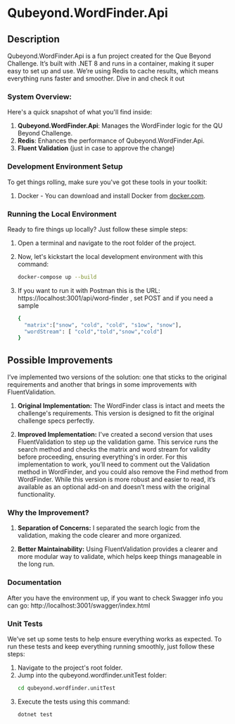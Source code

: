 # Qubeyond.WordFinder.Api

## Description 

Qubeyond.WordFinder.Api is a fun project created for the Que Beyond Challenge. It’s built with .NET 8 and runs in a container, making it super easy to set up and use. We’re using Redis to cache results, which means everything runs faster and smoother. Dive in and check it out

### System Overview:

Here's a quick snapshot of what you'll find inside:

1. **Qubeyond.WordFinder.Api**: Manages the WordFinder logic for the QU Beyond Challenge. 
2. **Redis**: Enhances the performance of Qubeyond.WordFinder.Api.
3. **Fluent Validation** (just in case to approve the change)


### Development Environment Setup 

To get things rolling, make sure you've got these tools in your toolkit:

1. Docker - You can download and install Docker from [docker.com](https://www.docker.com/products/docker-desktop).

### Running the Local Environment 

Ready to fire things up locally? Just follow these simple steps:

1. Open a terminal and navigate to the root folder of the project.

2. Now, let's kickstart the local development environment with this command:

   ```bash
   docker-compose up --build

3. If you want to run it with Postman this is the URL: https://localhost:3001/api/word-finder , set POST and if you need a sample
   ```bash
   {
     "matrix":["snow", "cold", "cold", "s1ow", "snow"],
     "wordStream": [ "cold","told","snow","cold"]
   }
## Possible Improvements
 I’ve implemented two versions of the solution: one that sticks to the original requirements and another that brings in some improvements with FluentValidation.
 
 1. **Original Implementation:** The WordFinder class is intact and meets the challenge's requirements. This version is designed to fit the original challenge specs perfectly.
 
 2. **Improved Implementation:** I've created a second version that uses FluentValidation to step up the validation game. This service runs the search method and checks the matrix and word stream for validity before proceeding, ensuring everything's in order. For this implementation to work, you’ll need to comment out the Validation method in WordFinder, and you could also remove the Find method from WordFinder. While this version is more robust and easier to read, it’s available as an optional add-on and doesn’t mess with the original functionality.
 
### Why the Improvement?
1. **Separation of Concerns:** I separated the search logic from the validation, making the code clearer and more organized.

2. **Better Maintainability:** Using FluentValidation provides a clearer and more modular way to validate, which helps keep things manageable in the long run.

### Documentation

After you have the environment up, if you want to check Swagger info you can go: http://localhost:3001/swagger/index.html 
### Unit Tests 

We’ve set up some tests to help ensure everything works as expected. To run these tests and keep everything running smoothly, just follow these steps:

1. Navigate to the project's root folder.
2. Jump into the qubeyond.wordfinder.unitTest folder:
   ```bash
   cd qubeyond.wordfinder.unitTest
3. Execute the tests using this command:
   ```bash
   dotnet test

